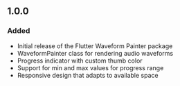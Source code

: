 
## 1.0.0

### Added
- Initial release of the Flutter Waveform Painter package
- WaveformPainter class for rendering audio waveforms
- Progress indicator with custom thumb color
- Support for min and max values for progress range
- Responsive design that adapts to available space
